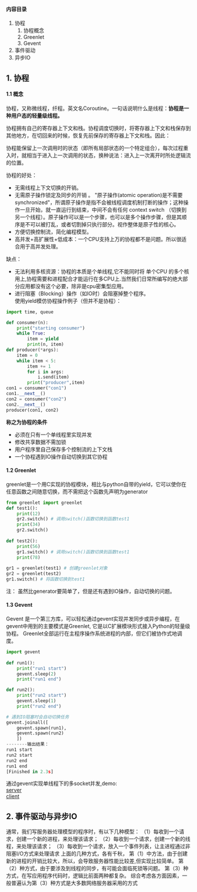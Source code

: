 ####  内容目录  
1. 协程
     1. 协程概念
     2.  Greenlet
     3. Gevent
2. 事件驱动
3. 异步IO

## 1. 协程
#### 1.1 概念 
协程，又称微线程，纤程。英文名Coroutine。一句话说明什么是线程：**协程是一种用户态的轻量级线程。**

协程拥有自己的寄存器上下文和栈。协程调度切换时，将寄存器上下文和栈保存到其他地方，在切回来的时候，恢复先前保存的寄存器上下文和栈。因此：

协程能保留上一次调用时的状态（即所有局部状态的一个特定组合），每次过程重入时，就相当于进入上一次调用的状态，换种说法：进入上一次离开时所处逻辑流的位置。

协程的好处：
- 无需线程上下文切换的开销。
- 无需原子操作锁定及同步的开销 。
"原子操作(atomic operation)是不需要synchronized"，所谓原子操作是指不会被线程调度机制打断的操作；这种操作一旦开始，就一直运行到结束，中间不会有任何 context switch （切换到另一个线程）。原子操作可以是一个步骤，也可以是多个操作步骤，但是其顺序是不可以被打乱，或者切割掉只执行部分。视作整体是原子性的核心。
- 方便切换控制流，简化编程模型。
- 高并发+高扩展性+低成本：一个CPU支持上万的协程都不是问题。所以很适合用于高并发处理。

缺点：
- 无法利用多核资源：协程的本质是个单线程,它不能同时将 单个CPU 的多个核用上,协程需要和进程配合才能运行在多CPU上.当然我们日常所编写的绝大部分应用都没有这个必要，除非是cpu密集型应用。
- 进行阻塞（Blocking）操作（如IO时）会阻塞掉整个程序。  
使用yield模仿协程操作例子（但并不是协程）：  

```python
import time, queue

def consumer(n):
	print("starting consumer")
	while True:
		item = yield
		print(n, item)
def producer(*args):
	item = 0
	while item < 5:
		item += 1
		for i in args:
			i.send(item)
		print("producer",item)
con1 = consumer("con1")
con1.__next__()
con2 = consumer("con2")
con2.__next__()
producer(con1, con2)
```
**称之为协程的条件**
- 必须在只有一个单线程里实现并发
- 修改共享数据不需加锁
- 用户程序里自己保存多个控制流的上下文栈
- 一个协程遇到IO操作自动切换到其它协程

#### 1.2 Greenlet
greenlet是一个用C实现的协程模块，相比与python自带的yield，它可以使你在任意函数之间随意切换，而不需把这个函数先声明为generator
```python
from greenlet import greenlet
def test1():
    print(12)
    gr2.switch() # 调用switch()函数切换到函数test1
    print(34)
    gr2.switch()
 
def test2():
    print(56)
    gr1.switch() # 调用switch()函数切换到函数test1
    print(78)
  
gr1 = greenlet(test1) # 创建greenlet对象
gr2 = greenlet(test2)
gr1.switch() # 将函数切换到test1
```
注： 虽然比generator要简单了，但是还有遇到IO操作，自动切换的问题。
#### 1.3 Gevent 
Gevent 是一个第三方库，可以轻松通过gevent实现并发同步或异步编程，在gevent中用到的主要模式是Greenlet, 它是以C扩展模块形式接入Python的轻量级协程。 Greenlet全部运行在主程序操作系统进程的内部，但它们被协作式地调度。
```python
import gevent
 
def run1():
 	print("run1 start")
 	gevent.sleep(2) 
 	print("run1 end")

def run2():
	print("run2 start")
	gevent.sleep(1)
	print("run2 end")

# 遇到IO阻塞时会自动切换任务
gevent.joinall([
	gevent.spawn(run1),
	gevent.spawn(run2)
	])
--------输出结果：
run1 start
run2 start
run2 end
run1 end
[Finished in 2.3s]
```
通过gevent实现单线程下的多socket并发,demo:     
[server](https://github.com/lunarku/blog/blob/master/python-tmp/code/Gevent-issue/socket/server.py)  
 [client](https://github.com/lunarku/blog/blob/master/python-tmp/code/Gevent-issue/socket/client.py)

## 2. 事件驱动与异步IO
通常，我们写服务器处理模型的程序时，有以下几种模型：
（1）每收到一个请求，创建一个新的进程，来处理该请求；
（2）每收到一个请求，创建一个新的线程，来处理该请求；
（3）每收到一个请求，放入一个事件列表，让主进程通过非阻塞I/O方式来处理请求
上面的几种方式，各有千秋，
第（1）中方法，由于创建新的进程的开销比较大，所以，会导致服务器性能比较差,但实现比较简单。
第（2）种方式，由于要涉及到线程的同步，有可能会面临死锁等问题。
第（3）种方式，在写应用程序代码时，逻辑比前面两种都复杂。
综合考虑各方面因素，一般普遍认为第（3）种方式是大多数网络服务器采用的方式









